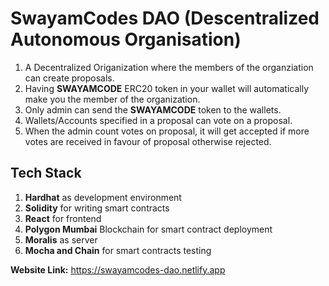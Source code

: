 # SwayamCodes DAO (Descentralized Autonomous Organisation)

1. A Decentralized Origanization where the members of the organziation can create proposals.
2. Having **SWAYAMCODE** ERC20 token in your wallet will automatically make you the member of the organization.
3. Only admin can send the **SWAYAMCODE** token to the wallets.
4. Wallets/Accounts specified in a proposal can vote on a proposal.
5. When the admin count votes on proposal, it will get accepted if more votes are received in favour of proposal otherwise rejected.


## Tech Stack
1. **Hardhat** as development environment
2. **Solidity** for writing smart contracts
3. **React** for frontend
4. **Polygon Mumbai** Blockchain for smart contract deployment
5. **Moralis** as server
7. **Mocha and Chain** for smart contracts testing

**Website Link:** https://swayamcodes-dao.netlify.app